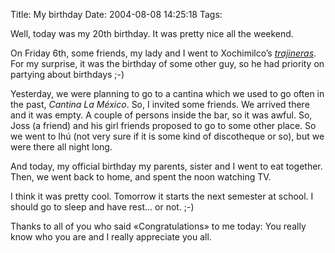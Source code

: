 Title: My birthday
Date: 2004-08-08 14:25:18
Tags: 

<p>Well, today was my 20th birthday. It was pretty nice all the weekend.</p>

<p>On Friday 6th, some friends, my lady and I went to Xochimilco&#8217;s <em><a href="http://www.xochimilco.df.gob.mx/turismo/trajineras.html">trajineras</a></em>. For my surprise, it was the birthday of some other guy, so he had priority on partying about birthdays ;-)</p>

<p>Yesterday, we were planning to go to a cantina which we used to go often in the past, <em>Cantina La México</em>. So, I invited some friends. We arrived there and it was empty. A couple of persons inside the bar, so it was awful. So, Joss (a friend) and his girl friends proposed to go to some other place. So we went to Ihú (not very sure if it is some kind of discotheque or so), but we were there all night long.</p>

<p>And today, my official birthday my parents, sister and I went to eat together. Then, we went back to home, and spent the noon watching TV.</p>

<p>I think it was pretty cool. Tomorrow it starts the next semester at school. I should go to sleep and have rest&#8230; or not. ;-)</p>

<p>Thanks to all of you who said «Congratulations» to me today: You really know who you are and I really appreciate you all.</p>
